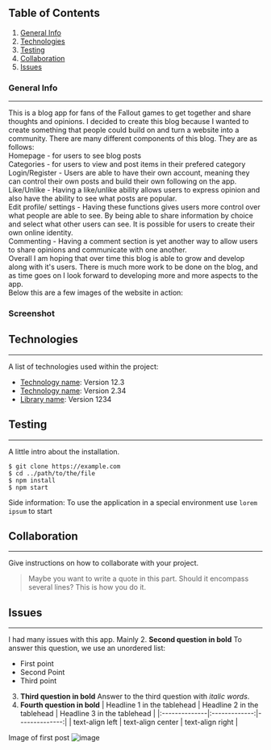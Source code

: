## Table of Contents
1. [General Info](#general-info)
2. [Technologies](#technologies)
3. [Testing](#testing)
4. [Collaboration](#collaboration)
5. [Issues](#issues)
### General Info
***
This is a blog app for fans of the Fallout games to get together and share thoughts and opinions. I decided to create this blog because I wanted to create something that people could build on and turn a website into a community.
There are many different components of this blog. They are as follows:  
Homepage - for users to see blog posts  
Categories - for users to view and post items in their prefered category  
Login/Register - Users are able to have their own account, meaning they can control their own posts and build their own following on the app.  
Like/Unlike - Having a like/unlike ability allows users to express opinion and also have the ability to see what posts are popular.  
Edit profile/ settings - Having these functions gives users more control over what people are able to see. By being able to share information by choice and select what other users can see. It is possible for users to create their own online identity.  
Commenting - Having a comment section is yet another way to allow users to share opinions and communicate with one another.  
Overall I am hoping that over time this blog is able to grow and develop along with it's users. There is much more work to be done on the blog, and as time goes on I look forward to developing more and more aspects to the app.  
Below this are a few images of the website in action:
### Screenshot

## Technologies
***
A list of technologies used within the project:
* [Technology name](https://example.com): Version 12.3 
* [Technology name](https://example.com): Version 2.34
* [Library name](https://example.com): Version 1234
## Testing
***
A little intro about the installation. 
```
$ git clone https://example.com
$ cd ../path/to/the/file
$ npm install
$ npm start
```
Side information: To use the application in a special environment use ```lorem ipsum``` to start
## Collaboration
***
Give instructions on how to collaborate with your project.
> Maybe you want to write a quote in this part. 
> Should it encompass several lines?
> This is how you do it.
## Issues
***
I had many issues with this app. Mainly 
2. __Second question in bold__ 
To answer this question, we use an unordered list:
* First point
* Second Point
* Third point
3. **Third question in bold**
Answer to the third question with *italic words*.
4. **Fourth question in bold**
| Headline 1 in the tablehead | Headline 2 in the tablehead | Headline 3 in the tablehead |
|:--------------|:-------------:|--------------:|
| text-align left | text-align center | text-align right |


Image of first post
![image](https://user-images.githubusercontent.com/83606095/133949912-2a989bf8-2697-4328-9053-886a724ee85f.png)


